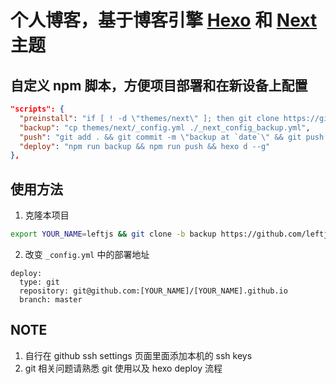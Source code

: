 # 个人博客，基于博客引擎 [Hexo][045c4255] 和 [Next][1c61b435] 主题

[045c4255]: https://hexo.io/zh-cn/ "Hexo"
[1c61b435]: https://github.com/theme-next/hexo-theme-next "Next"

## 自定义 npm 脚本，方便项目部署和在新设备上配置

```json
"scripts": {
  "preinstall": "if [ ! -d \"themes/next\" ]; then git clone https://github.com/theme-next/hexo-theme-next themes/next && cp _next_config_backup.yml themes/next/_config.yml; fi",
  "backup": "cp themes/next/_config.yml ./_next_config_backup.yml",
  "push": "git add . && git commit -m \"backup at `date`\" && git push origin backup",
  "deploy": "npm run backup && npm run push && hexo d --g"
},
```

## 使用方法

1. 克隆本项目

```bash
export YOUR_NAME=leftjs && git clone -b backup https://github.com/leftjs/leftjs.github.io.git $YOUR_NAME.github.io && cd $YOUR_NAME.github.io && rm -rf .git && git init && git remote add origin "https://github.com/$YOUR_NAME/$YOUR_NAME.github.io.git"
```

2. 改变 `_config.yml` 中的部署地址

```
deploy:
  type: git
  repository: git@github.com:[YOUR_NAME]/[YOUR_NAME].github.io
  branch: master
```

## NOTE

1. 自行在 github ssh settings 页面里面添加本机的 ssh keys
2. git 相关问题请熟悉 git 使用以及 hexo deploy 流程
